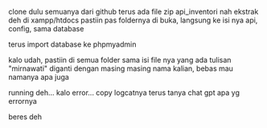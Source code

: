 clone dulu semuanya dari github
terus ada file zip api_inventori nah ekstrak deh di xampp/htdocs
pastiin pas foldernya di buka, langsung ke isi nya api, config, sama database

terus import database ke phpmyadmin

kalo udah, pastiin di semua folder sama isi file nya yang ada tulisan "mirnawati" diganti dengan masing masing nama kalian, bebas mau namanya apa juga

running deh... kalo error... copy logcatnya terus tanya chat gpt apa yg errornya

beres deh
